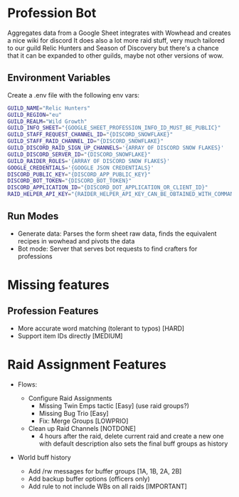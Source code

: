 # Profession Bot

Aggregates data from a Google Sheet integrates with Wowhead and creates a nice wiki for discord
It does also a lot more raid stuff, very much tailored to our guild Relic Hunters and Season of Discovery but there's
a chance that it can be expanded to other guilds, maybe not other versions of wow.

## Environment Variables

Create a .env file with the following env vars:

```sh
GUILD_NAME="Relic Hunters"
GUILD_REGION="eu"
GUILD_REALM="Wild Growth"
GUILD_INFO_SHEET="{GOOGLE_SHEET_PROFESSION_INFO_ID_MUST_BE_PUBLIC}"
GUILD_STAFF_REQUEST_CHANNEL_ID="{DISCORD_SNOWFLAKE}"
GUILD_STAFF_RAID_CHANNEL_ID="{DISCORD_SNOWFLAKE}"
GUILD_DISCORD_RAID_SIGN_UP_CHANNELS='{ARRAY OF DISCORD SNOW FLAKES}'
GUILD_DISCORD_SERVER_ID="{DISCORD_SNOWFLAKE}"
GUILD_RAIDER_ROLES='{ARRAY OF DISCORD SNOW FLAKES}'
GOOGLE_CREDENTIALS='{GOOGLE JSON CREDENTIALS}'
DISCORD_PUBLIC_KEY="{DISCORD_APP_PUBLIC_KEY}"
DISCORD_BOT_TOKEN="{DISCORD_BOT_TOKEN}"
DISCORD_APPLICATION_ID="{DISCORD_DOT_APPLICATION_OR_CLIENT_ID}"
RAID_HELPER_API_KEY="{RAIDER_HELPER_API_KEY_CAN_BE_OBTAINED_WITH_COMMAND_ON_DISC_SERVER}"
```

## Run Modes

- Generate data: Parses the form sheet raw data, finds the equivalent recipes in wowhead and pivots the data
- Bot mode: Server that serves bot requests to find crafters for professions

# Missing features

## Profession Features
- More accurate word matching (tolerant to typos) [HARD]
- Support item IDs directly [MEDIUM]

# Raid Assignment Features
- Flows:
    - Configure Raid Assignments
        - Missing Twin Emps tactic [Easy] (use raid groups?)
        - Missing Bug Trio [Easy]
        - Fix: Merge Groups [LOWPRIO]
    - Clean up Raid Channels [NOTDONE]
        - 4 hours after the raid, delete current raid and create a new one with default description also sets the final buff groups as history

- World buff history
    - Add /rw messages for buffer groups [1A, 1B, 2A, 2B]
    - Add backup buffer options (officers only)
    - Add rule to not include WBs on all raids [IMPORTANT]
